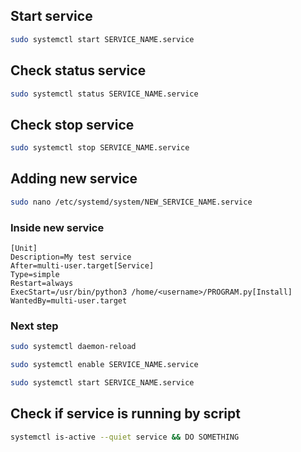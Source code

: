 ## Start service
```bash
sudo systemctl start SERVICE_NAME.service
```

## Check status service
```bash
sudo systemctl status SERVICE_NAME.service
```

## Check stop service
```bash
sudo systemctl stop SERVICE_NAME.service
```

## Adding new service
```bash
sudo nano /etc/systemd/system/NEW_SERVICE_NAME.service
```
### Inside new service
```
[Unit]  
Description=My test service  
After=multi-user.target[Service]  
Type=simple  
Restart=always  
ExecStart=/usr/bin/python3 /home/<username>/PROGRAM.py[Install]  
WantedBy=multi-user.target
```
### Next step
```bash
sudo systemctl daemon-reload
```
```bash
sudo systemctl enable SERVICE_NAME.service
```
```bash
sudo systemctl start SERVICE_NAME.service
```

## Check if service is running by script
```bash
systemctl is-active --quiet service && DO SOMETHING
```